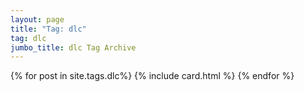 ```yaml
---
layout: page
title: "Tag: dlc"
tag: dlc
jumbo_title: dlc Tag Archive
---
```


{% for post in site.tags.dlc%}
{% include card.html %}
{% endfor %}
